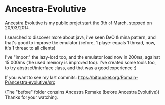 Ancestra-Evolutive
==================

Ancestra Evolutive is my public projet start the 3th of March,
stopped on 20/03/2014.

I searched to discover more about java, i've seen DAO & mina pattern,
and that's good to improve the emulator (before, 1 player equals 1 thread, now, it's 1 thread to all clients)

I've "import" the lazy-load too, and the emulator load now in 200ms, against 15 000ms (the used memory is improved too).
I've created some tools too, to try abstract/interface class, and that was a good experience :) !

If you want to see my last commits: https://bitbucket.org/Romain-P/ancestra-evolutive/src

(The "before" folder contains Ancestra Remake (before Ancestra Evolutive))
Thanks for your watching.
